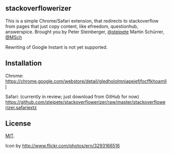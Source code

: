 stackoverflowerizer
-------------------

This is a simple Chrome/Safari extension, that redirects to stackoverflow from pages that just copy content, like efreedom, questionhub, answerspice.
Brought you by
Peter Steinberger, [@steipete](http://twitter.com/steipete)
Martin Schürrer, [@MSch](http://twitter.com/MSch)

Rewriting of Google Instant is not yet supported.

Installation
-------------

Chrome:
https://chrome.google.com/webstore/detail/gledhololmniapejefjfocffkhoamlll

Safari: (currently in review; just download from GitHub for now)
https://github.com/steipete/stackoverflowerizer/raw/master/stackoverflowerizer.safariextz

License
-------

[MIT](https://github.com/steipete/stackoverflowerizer/blob/master/LICENSE).

Icon by http://www.flickr.com/photos/ern/3293166516
